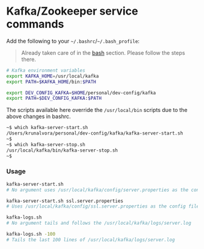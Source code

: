 # Kafka/Zookeeper service commands

Add the following to your `~/.bashrc`/`~/.bash_profile`:

> Already taken care of in the [bash](https://github.com/krunalvora/dev-config/tree/master/bash) section. Please follow the steps there.

```bash
# Kafka environment variables
export KAFKA_HOME=/usr/local/kafka
export PATH=$KAFKA_HOME/bin:$PATH

export DEV_CONFIG_KAFKA=$HOME/personal/dev-config/kafka
export PATH=$DEV_CONFIG_KAFKA:$PATH
```


The scripts available here override the `/usr/local/bin` scripts due to the above changes in bashrc.

```bash
~$ which kafka-server-start.sh
/Users/krunalvora/personal/dev-config/kafka/kafka-server-start.sh
~$
~$ which kafka-server-stop.sh
/usr/local/kafka/bin/kafka-server-stop.sh
~$
```

### Usage

```bash
kafka-server-start.sh
# No argument uses /usr/local/kafka/config/server.properties as the config file

kafka-server-start.sh ssl.server.properties
# Uses /usr/local/kafka/config/ssl.server.properties as the config file

kafka-logs.sh
# No argument tails and follows the /usr/local/kafka/logs/server.log

kafka-logs.sh -100
# Tails the last 100 lines of /usr/local/kafka/logs/server.log
```

